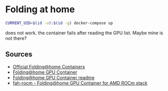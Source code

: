 # Folding at home

```sh
CURRENT_UID=$(id -u):$(id -g) docker-compose up
```

does not work. the container fails after reading the GPU list. Maybe mine is not there?

## Sources

- [Official Folding@home Containers]
- [Folding@home GPU Container]
- [Folding@home GPU Container readme]
- [fah-rocm - Folding@home GPU Container for AMD ROCm stack]

[Folding@home GPU Container readme]: https://github.com/FoldingAtHome/containers/blob/master/fah-gpu/README.md
[fah-rocm - Folding@home GPU Container for AMD ROCm stack]: https://github.com/FoldingAtHome/containers/tree/master/fah-gpu-amd
[Official Folding@home Containers]: https://github.com/foldingathome/containers/
[Folding@home GPU Container]: https://hub.docker.com/r/foldingathome/fah-gpu
